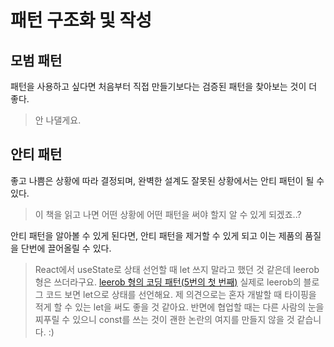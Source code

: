 # 패턴 구조화 및 작성

## 모범 패턴

패턴을 사용하고 싶다면 처음부터 직접 만들기보다는 검증된 패턴을 찾아보는 것이 더 좋다.

> 안 나댈게요.

## 안티 패턴

좋고 나쁨은 상황에 따라 결정되며, 완벽한 설계도 잘못된 상황에서는 안티 패턴이 될 수 있다.

> 이 책을 읽고 나면 어떤 상황에 어떤 패턴을 써야 할지 알 수 있게 되겠죠..?

안티 패턴을 알아볼 수 있게 된다면, 안티 패턴을 제거할 수 있게 되고 이는 제품의 품질을 단번에 끌어올릴 수 있다.

> React에서 useState로 상태 선언할 때 let 쓰지 말라고 했던 것 같은데 leerob 형은 쓰더라구요. [leerob 형의 코딩 패턴(5번의 첫 번째)](https://leerob.com/n/stack) 실제로 leerob의 블로그 코드 보면 let으로 상태를 선언해요. 제 의견으로는 혼자 개발할 때 타이핑을 적게 할 수 있는 let을 써도 좋을 것 같아요. 반면에 협업할 때는 다른 사람의 눈을 찌푸릴 수 있으니 const를 쓰는 것이 괜한 논란의 여지를 만들지 않을 것 같습니다. :)